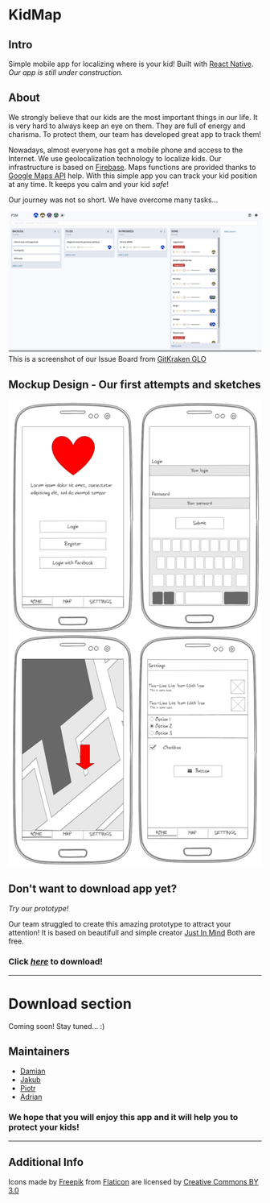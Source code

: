 # KidMap


## Intro
Simple mobile app for localizing where is your kid!
Built with [React Native](https://facebook.github.io/react-native/).
_Our app is still under construction._

## About
We strongly believe that our kids are the most important things in our life.
It is very hard to always keep an eye on them.
They are full of energy and charisma.
To protect them, our team has developed great app to track them!

Nowadays, almost everyone has got a mobile phone and access to the Internet.
We use geolocalization technology to localize kids.
Our infrastructure is based on [Firebase](https://firebase.google.com/).
Maps functions are provided thanks to [Google Maps API](https://developers.google.com/maps/documentation/) help.
With this simple app you can track your kid position at any time.
It keeps you calm and your kid *safe*!

Our journey was not so short. We have overcome many tasks...

![GLO Board](./mockup/glo-board.png)
This is a screenshot of our Issue Board from [GitKraken GLO](https://www.gitkraken.com/glo)



## Mockup Design - Our first attempts and sketches

![Mockups](./mockup/mockup-all.png)

## Don't want to download app yet?

*Try our prototype!*

Our team struggled to create this amazing prototype to attract your attention!
It is based on beautifull and simple creator [Just In Mind](https://www.justinmind.com/)
Both are free.

### Click [*here*](https://github.com/akubala/KidMap/raw/master/mockup/kidmap-prototype.vp) to download!

---
# Download section

Coming soon! Stay tuned... :)

## Maintainers
* [Damian](https://github.com/damian199674)
* [Jakub](https://github.com/jaksak)
* [Piotr](https://github.com/PiotrDrozdz96)
* [Adrian](https://github.com/akubala)

### We hope that you will enjoy this app and it will help you to protect your kids!

---

## Additional Info
Icons made by [Freepik](https://www.freepik.com/)
from [Flaticon](https://www.flaticon.com/) are licensed by [Creative Commons BY 3.0](http://creativecommons.org/licenses/by/3.0/")
